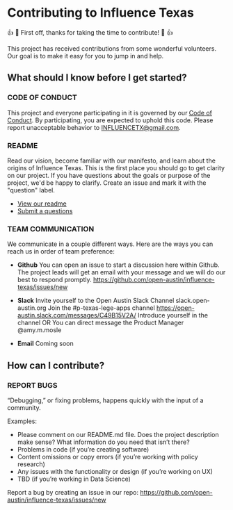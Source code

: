 # Contributing to Influence Texas
👍 🎉 First off, thanks for taking the time to contribute! 🎉 👍

This project has received contributions from some wonderful volunteers. Our goal is to make it easy for you to jump in and help.

## What should I know before I get started?

### CODE OF CONDUCT
This project and everyone participating in it is governed by our [Code of Conduct](https://docs.google.com/document/d/1hZj11BGqwX5IR3EbeIRih1Up5PT_nna3gX8lwXXrDTY/edit?usp=sharing). By participating, you are expected to uphold this code. Please report unacceptable behavior to INFLUENCETX@gmail.com.

### README
Read our vision, become familiar with our manifesto, and learn about the origins of Influence Texas. This is the first place you should go to get clarity on our project. If you have questions about the goals or purpose of the project, we'd be happy to clarify. Create an issue and mark it with the "question" label.

- [View our readme](https://github.com/open-austin/influence-texas/blob/master/README.md)
- [Submit a questions](https://github.com/open-austin/influence-texas/issues/new) 


### TEAM COMMUNICATION 
We communicate in a couple different ways. Here are the ways you can reach us in order of team preference:

- **Github** 
You can open an issue to start a discussion here within Github. The project leads will get an email with your message and we will do our best to respond promptly. 
https://github.com/open-austin/influence-texas/issues/new

- **Slack**
Invite yourself to the Open Austin Slack Channel slack.open-austin.org
Join the #p-texas-lege-apps channel https://open-austin.slack.com/messages/C49B15V2A/
Introduce yourself in the channel OR
You can direct message the Product Manager @amy.m.mosle


- **Email**
Coming soon



## How can I contribute?

### REPORT BUGS 
“Debugging,” or fixing problems, happens quickly with the input of a community. 
<br>

Examples:
- Please comment on our README.md file. Does the project description make sense? What information do you need that isn’t there?
- Problems in code (if you’re creating software)
- Content omissions or copy errors (if you’re working with policy research) 
- Any issues with the functionality or design (if you’re working on UX) 
- TBD (if you’re working in Data Science)

Report a bug by creating an issue in our repo: 
https://github.com/open-austin/influence-texas/issues/new
